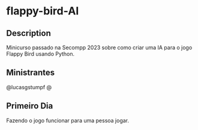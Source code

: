 # flappy-bird-AI

## Description

Minicurso passado na Secompp 2023 sobre como criar uma IA para o jogo Flappy Bird usando Python.

## Ministrantes
@lucasgstumpf
@

## Primeiro Dia
Fazendo o jogo funcionar para uma pessoa jogar.